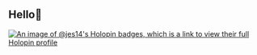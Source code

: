 ## Hello👋 


[![An image of @jes14's Holopin badges, which is a link to view their full Holopin profile](https://holopin.me/jes14)](https://holopin.io/@jes14)
